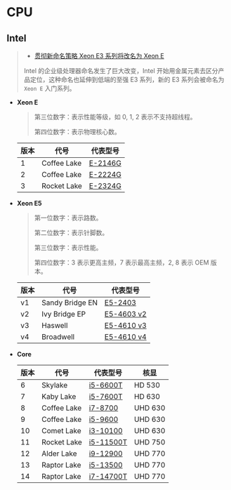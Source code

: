 # CPU

## Intel

> - [贯彻新命名策略 Xeon E3 系列将改名为 Xeon E](https://www.expreview.com/57996.html)
>
> Intel 的企业级处理器命名发生了巨大改变，Intel 开始用金属元素去区分产品定位，这种命名也延伸到低端的至强 E3 系列，新的 E3 系列会被命名为 `Xeon E` 入门系列。

- **Xeon E**

  > 第三位数字：表示性能等级，如 0, 1, 2 表示不支持超线程。
  >
  > 第四位数字：表示物理核心数。

  | 版本 | 代号        | 代表型号                                                     |
  | ---- | ----------- | ------------------------------------------------------------ |
  | 1    | Coffee Lake | [E-2146G](https://www.intel.cn/content/www/cn/zh/products/sku/134866/intel-xeon-e2146g-processor-12m-cache-up-to-4-50-ghz/specifications.html) |
  | 2    | Coffee Lake | [E-2224G](https://www.intel.cn/content/www/cn/zh/products/sku/191037/intel-xeon-e2224g-processor-8m-cache-3-50-ghz/specifications.html) |
  | 3    | Rocket Lake | [E-2324G](https://www.intel.cn/content/www/cn/zh/products/sku/212255/intel-xeon-e2324g-processor-8m-cache-3-10-ghz/specifications.html) |

- **Xeon E5**

  > 第一位数字：表示路数。
  >
  > 第二位数字：表示针脚数。
  >
  > 第三位数字：表示性能。
  >
  > 第四位数字：3 表示更高主频，7 表示最高主频，2, 8 表示 OEM 版本。
  
  | 版本 | 代号            | 代表型号                                                     |
  | ---- | --------------- | ------------------------------------------------------------ |
  | v1   | Sandy Bridge EN | [E5-2403](https://www.intel.cn/content/www/cn/zh/products/sku/64615/intel-xeon-processor-e52403-10m-cache-1-80-ghz-6-40-gts-intel-qpi/specifications.html) |
  | v2   | Ivy Bridge EP   | [E5-4603 v2](https://www.intel.cn/content/www/cn/zh/products/sku/75793/intel-xeon-processor-e54603-v2-10m-cache-2-20-ghz/specifications.html) |
  | v3   | Haswell         | [E5-4610 v3](https://www.intel.cn/content/www/cn/zh/products/sku/85757/intel-xeon-processor-e54610-v3-25m-cache-1-70-ghz/specifications.html) |
  | v4   | Broadwell       | [E5-4610 v4](https://www.intel.cn/content/www/cn/zh/products/sku/93812/intel-xeon-processor-e54610-v4-25m-cache-1-80-ghz/specifications.html) |

- **Core**

  | 版本 | 代号        | 代表型号                                                     | 核显    |
  | ---- | ----------- | ------------------------------------------------------------ | ------- |
  | 6    | Skylake     | [i5-6600T](https://www.intel.cn/content/www/cn/zh/products/sku/88189/intel-core-i56600t-processor-6m-cache-up-to-3-50-ghz/specifications.html) | HD 530  |
  | 7    | Kaby Lake   | [i5-7600T](https://www.intel.cn/content/www/cn/zh/products/sku/97183/intel-core-i57600t-processor-6m-cache-up-to-3-70-ghz/specifications.html) | HD 630  |
  | 8    | Coffee Lake | [i7-8700](https://www.intel.cn/content/www/cn/zh/products/sku/126686/intel-core-i78700-processor-12m-cache-up-to-4-60-ghz/specifications.html) | UHD 630 |
  | 9    | Coffee Lake | [i5-9600](https://www.intel.cn/content/www/cn/zh/products/sku/134900/intel-core-i59600-processor-9m-cache-up-to-4-60-ghz/specifications.html) | UHD 630 |
  | 10   | Comet Lake  | [i3-10100](https://www.intel.cn/content/www/cn/zh/products/sku/199283/intel-core-i310100-processor-6m-cache-up-to-4-30-ghz/specifications.html) | UHD 630 |
  | 11   | Rocket Lake | [i5-11500T](https://www.intel.cn/content/www/cn/zh/products/sku/212272/intel-core-i511500t-processor-12m-cache-up-to-3-90-ghz/specifications.html) | UHD 750 |
  | 12   | Alder Lake  | [i9-12900](https://www.intel.cn/content/www/cn/zh/products/sku/134597/intel-core-i912900-processor-30m-cache-up-to-5-10-ghz/specifications.html) | UHD 770 |
  | 13   | Raptor Lake | [i5-13500](https://www.intel.cn/content/www/cn/zh/products/sku/230580/intel-core-i513500-processor-24m-cache-up-to-4-80-ghz/specifications.html) | UHD 770 |
  | 14   | Raptor Lake | [i7-14700T](https://www.intel.cn/content/www/cn/zh/products/sku/236794/intel-core-i7-processor-14700t-33m-cache-up-to-5-20-ghz/specifications.html) | UHD 770 |

